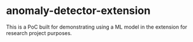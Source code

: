 # anomaly-detector-extension
This is a PoC built for demonstrating using a ML model in the extension for research project purposes.
